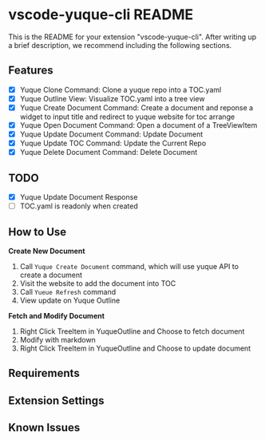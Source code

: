 # vscode-yuque-cli README

This is the README for your extension "vscode-yuque-cli". After writing up a brief description, we recommend including the following sections.

## Features

* [x] Yuque Clone Command: Clone a yuque repo into a TOC.yaml
* [x] Yuque Outline View: Visualize TOC.yaml into a tree view
* [x] Yuque Create Document Command: Create a document and reponse a widget to input title and redirect to yuque website for toc arrange
* [x] Yuque Open Document Command: Open a document of a TreeViewItem
* [x] Yuque Update Document Command: Update Document
* [x] Yuque Update TOC Command: Update the Current Repo
* [x] Yuque Delete Document Command: Delete Document

## TODO

* [x] Yuque Update Document Response
* [ ] TOC.yaml is readonly when created

## How to Use

**Create New Document**

1. Call `Yuque Create Document` command, which will use yuque API to create a document
2. Visit the website to add the document into TOC
3. Call `Yueue Refresh` command
4. View update on Yuque Outline

**Fetch and Modify Document** 
1. Right Click TreeItem in YuqueOutline and Choose to fetch document
2. Modify with markdown
3. Right Click TreeItem in YuqueOutline and Choose to update document

## Requirements

## Extension Settings

## Known Issues

